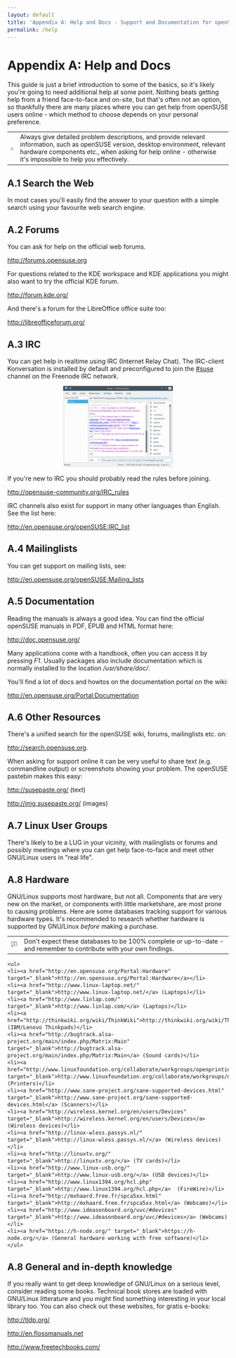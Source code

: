 ```yaml
---
layout: default
title: 'Appendix A: Help and Docs - Support and Documentation for openSUSE'
permalink: /help
---
```


# Appendix A: Help and Docs

This guide is just a brief introduction to some of the basics, so it's likely you're going to need additional help at some point. Nothing beats getting help from a friend face-to-face and on-site, but that's often not an option, so thankfully there are many places where you can get help from openSUSE users online - which method to choose depends on your personal preference.

<div class="tip">
<table>
<tbody>
<tr>
<td><img src="images/pics/tip.png" alt="tip" /></td>
<td>Always give detailed problem descriptions, and provide relevant information, such as openSUSE version, desktop environment, relevant hardware components etc., when asking for help online - otherwise it's impossible to help you effectively.</td>
</tr>
</tbody>
</table>
</div>

## A.1 Search the Web

In most cases you'll easily find the answer to your question with a simple search using your favourite web search engine.

## A.2 Forums

You can ask for help on the official web forums.

<a href="http://forums.opensuse.org" target="_blank">http://forums.opensuse.org</a>

For questions related to the KDE workspace and KDE applications you might also want to try the official KDE forum.

<a href="http://forum.kde.org/" target="_blank">http://forum.kde.org/</a>

And there's a forum for the LibreOffice office suite too:

<a href="http://libreofficeforum.org/" target="_blank">http://libreofficeforum.org/</a>

## A.3 IRC

You can get help in realtime using IRC (Internet Relay Chat). The IRC-client Konversation is installed by default and preconfigured to join the <a href="irc://irc.opensuse.org/opensuse" class="button" title="join #suse on freenode">#suse</a> channel on the Freenode IRC network.

<center><a href="images/screenshots/konversation.png" rel="thumbnail"><img src="images/screenshots/konversationb.png" alt="konversation" class="pic" /></a></center>

If you're new to IRC you should probably read the rules before joining.

<a href="http://opensuse-community.org/IRC_rules" target="_blank">http://opensuse-community.org/IRC_rules</a>

IRC channels also exist for support in many other languages than English. See the list here:

<a href="http://en.opensuse.org/openSUSE:IRC_list" target="_blank">http://en.opensuse.org/openSUSE:IRC_list</a>

## A.4 Mailinglists

You can get support on mailing lists, see:

<a href="http://en.opensuse.org/openSUSE:Mailing_lists" target="_blank">http://en.opensuse.org/openSUSE:Mailing_lists</a>

## A.5 Documentation

Reading the manuals is always a good idea. You can find the official openSUSE manuals in PDF, EPUB and HTML format here:

<a href="http://doc.opensuse.org/" target="_blank">http://doc.opensuse.org/</a>

Many applications come with a handbook, often you can access it by pressing <i>F1</i>. Usually packages also include documentation which is normally installed to the location <i>/usr/share/doc/</i>.

You'll find a lot of docs and howtos on the documentation portal on the wiki:

<a href="http://en.opensuse.org/Portal:Documentation" target="_blank">http://en.opensuse.org/Portal:Documentation</a>

## A.6 Other Resources

There's a unified search for the openSUSE wiki, forums, mailinglists etc. on:

<a href="http://search.opensuse.org" target="_blank">http://search.opensuse.org</a>.

When asking for support online it can be very useful to share text (e.g. commandline output) or screenshots showing your problem. The openSUSE pastebin makes this easy:

<a href="http://susepaste.org/" target="_blank">http://susepaste.org/</a> (text)

<a href="http://img.susepaste.org/" target="_blank">http://img.susepaste.org/</a> (images)

## A.7 Linux User Groups

There's likely to be a LUG in your vicinity, with mailinglists or forums and possibly meetings where you can get help face-to-face and meet other GNU/Linux users in "real life".

## A.8 Hardware

GNU/Linux supports most hardware, but not all. Components that are very new on the market, or components with little marketshare, are most prone to causing problems. Here are some databases tracking support for various hardware types. It's recommended to research whether hardware is supported by GNU/Linux <i>before</i> making a purchase.

<div class="tip">
<table>
<tbody>
<tr>
<td><img src="images/pics/tip.png" alt="tip" /></td>
<td>Don't expect these databases to be 100% complete or up-to-date - and remember to contribute with your own findings.</td>
</tr>
</tbody>
</table>
</div>

	<ul>
	<li><a href="http://en.opensuse.org/Portal:Hardware" target="_blank">http://en.opensuse.org/Portal:Hardware</a></li>
	<li><a href="http://www.linux-laptop.net/" target="_blank">http://www.linux-laptop.net/</a> (Laptops)</li>
	<li><a href="http://www.linlap.com/" target="_blank">http://www.linlap.com/</a> (Laptops)</li>
	<li><a href="http://thinkwiki.org/wiki/ThinkWiki">http://thinkwiki.org/wiki/ThinkWiki</a> (IBM/Lenovo Thinkpads)</li>
	<li><a href="http://bugtrack.alsa-project.org/main/index.php/Matrix:Main" target="_blank">http://bugtrack.alsa-project.org/main/index.php/Matrix:Main</a> (Sound cards)</li>
	<li><a href="http://www.linuxfoundation.org/collaborate/workgroups/openprinting/database/databaseintro" target="_blank">http://www.linuxfoundation.org/collaborate/workgroups/openprinting/database/databaseintro</a> (Printers)</li>
	<li><a href="http://www.sane-project.org/sane-supported-devices.html" target="_blank">http://www.sane-project.org/sane-supported-devices.html</a> (Scanners)</li>
	<li><a href="http://wireless.kernel.org/en/users/Devices" target="_blank">http://wireless.kernel.org/en/users/Devices</a> (Wireless devices)</li>
	<li><a href="http://linux-wless.passys.nl/" target="_blank">http://linux-wless.passys.nl/</a> (Wireless devices)</li>
	<li><a href="http://linuxtv.org/" target="_blank">http://linuxtv.org/</a> (TV cards)</li>
	<li><a href="http://www.linux-usb.org/" target="_blank">http://www.linux-usb.org/</a> (USB devices)</li>
	<li><a href="http://www.linux1394.org/hcl.php" target="_blank">http://www.linux1394.org/hcl.php</a>  (FireWire)</li>
	<li><a href="http://mxhaard.free.fr/spca5xx.html" target="_blank">http://mxhaard.free.fr/spca5xx.html</a> (Webcams)</li>
	<li><a href="http://www.ideasonboard.org/uvc/#devices" target="_blank">http://www.ideasonboard.org/uvc/#devices</a> (Webcams)</li>
	<li><a href="https://h-node.org/" target="_blank">https://h-node.org/</a> (General hardware working with free software)</li>
	</ul>

## A.8 General and in-depth knowledge

If you really want to get deep knowledge of GNU/Linux on a serious level, consider reading some books. Technical book stores are loaded with GNU/Linux litterature and you might find something interesting in your local library too. You can also check out these websites, for gratis e-books:

<a href="http://tldp.org/" target="_blank">http://tldp.org/</a>

<a href="http://en.flossmanuals.net" target="_blank">http://en.flossmanuals.net</a>

<a href="http://www.freetechbooks.com/" target="_blank">http://www.freetechbooks.com/</a>
